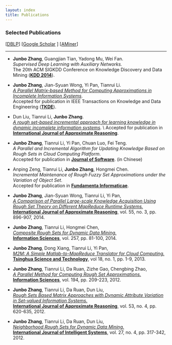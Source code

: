 ```yaml
---
layout: index
title: Publications
---
```


### Selected Publications
[[DBLP](http://www.informatik.uni-trier.de/~ley/pers/hd/z/Zhang:Junbo.html)] [[Google Scholar](http://scholar.google.com/citations?user=sQpMBqsAAAAJ&hl=en) ] [[AMiner](http://arnetminer.org/person/junbo-zhang-1557448.html)]
<!--[[Full Publications](/fullpublications)]-->

* * *

<!--#### Conference Papers-->

-	**Junbo Zhang**, Guangjian Tian, Yadong Mu, Wei Fan. \
	*Supervised Deep Learning with Auxiliary Networks.*\
	The 20th ACM SIGKDD Conference on Knowledge Discovery and Data Mining ([**KDD 2014**](http://www.kdd.org/kdd2014/)).
<!--http://dx.doi.org/10.1145/2623330.2623618-->
<!--
-   Chuan Luo, Tianrui Li, Hongmei Chen, **Junbo Zhang**. \
    *Dominance-based Rough Sets in Composite Ordered Information Systems*.\
    In: Proceedings of the Joint Conference of 13th China Conference on Rough Sets and Soft Computing, 7th China Conference on Web Intelligence, 7th China Conference on Granular Computing (**CRSSC-CWI-CGrC 2013**), Zhangzhou, China, 2013. (in Chinese) (**Outstanding Student Paper Award**)
-->

<!--#### Journals-->

-	**Junbo Zhang**, Jian-Syuan Wong, Yi Pan, Tianrui Li. \
	[*A Parallel Matrix-based Method for Computing Approximations in Incomplete Information Systems*](http://dx.doi.org/10.1109/TKDE.2014.2330821). \
	Accepted for publication in IEEE Transactions on Knowledge and Data Engineering ([**TKDE**](http://www.computer.org/portal/web/tkde)).

-   Dun Liu, Tianrui Li, **Junbo Zhang**. \
    [*A rough set-based incremental approach for learning knowledge in dynamic incomplete information systems*](http://dx.doi.org/10.1016/j.ijar.2014.05.009). \ Accepted for publication in [**International Journal of Approximate Reasoning**](http://www.journals.elsevier.com/international-journal-of-approximate-reasoning).

-  **Junbo Zhang**, Tianrui Li, Yi Pan, Chuan Luo, Fei Teng.\
   *A Parallel and Incremental Algorithm for Updating Knowledge Based on Rough Sets in Cloud Computing Platform*.\
    Accepted for publication in [**Journal of Software**](http://www.jos.org.cn/ch/index.aspx). (in Chinese)

-  Anping Zeng, Tianrui Li, **Junbo Zhang**, Hongmei Chen. \
    *Incremental Maintenance of Rough Fuzzy Set Approximations under the Variation of Object Set*.\
    Accepted for publication in [**Fundamenta Informaticae**](http://www.iospress.nl/journal/fundamenta-informaticae).

-   **Junbo Zhang**, Jian-Syuan Wong, Tianrui Li, Yi Pan,\
     [*A Comparison of Parallel Large-scale Knowledge Acquisition Using
    Rough Set Theory on Different MapReduce Runtime
    Systems.*](http://dx.doi.org/10.1016/j.ijar.2013.08.003)\
     [**International Journal of Approximate Reasoning**](http://www.journals.elsevier.com/international-journal-of-approximate-reasoning),
    vol. 55, no. 3, pp. 896-907, 2014.

-   **Junbo Zhang**, Tianrui Li, Hongmei Chen,\
     [*Composite Rough Sets for Dynamic Data
    Mining.*](http://dx.doi.org/10.1016/j.ins.2013.08.016)\
     [**Information Sciences**](http://www.journals.elsevier.com/information-sciences),
    vol. 257, pp. 81-100, 2014.

-   **Junbo Zhang**, Dong Xiang, Tianrui Li, Yi Pan,\
     [*M2M: A Simple Matlab-to-MapReduce Translator for Cloud
    Computing.*](http://ieeexplore.ieee.org/xpl/articleDetails.jsp?tp=&arnumber=6449402&contentType=Journals+%26+Magazines&queryText%3DM2M%3A+A+simple+Matlab-to-MapReduce+translator+for+Cloud+Computing)\
     [**Tsinghua Science and
    Technology**](http://qhxb.lib.tsinghua.edu.cn/english/), vol 18, no.
    1, pp. 1-9, 2013.

<!--
-   Yi Pan, **Junbo Zhang**,\
     [*Parallel Programming on Cloud Computing Platforms: Challenges and
    Solutions.*](http://www.ftrai.org/xe/index.php?mid=joc_published&category=37964&search_keyword=section&search_target=title&document_srl=38459)\
     [**KITCS/FTRA Journal of Convergence**](http://www.ftrai.org/joc/),
    vol. 3, no. 4, pp. 23-28,2012.
-->

-   **Junbo Zhang**, Tianrui Li, Da Ruan, Zizhe Gao, Chengbing Zhao,\
     [*A Parallel Method for Computing Rough Set
    Approximations.*](http://dx.doi.org/10.1016/j.ins.2011.12.036)\
     [**Information
    Sciences**](http://www.journals.elsevier.com/information-sciences),
    vol. 194, pp. 209-223, 2012.

-   **Junbo Zhang**, Tianrui Li, Da Ruan, Dun Liu,\
     [*Rough Sets Based Matrix Approaches with Dynamic Attribute
    Variation in Set-valued Information
    Systems.*](http://dx.doi.org/10.1016/j.ijar.2012.01.001)\
     [**International Journal of Approximate
    Reasoning**](http://www.journals.elsevier.com/international-journal-of-approximate-reasoning),
    vol. 53, no. 4, pp. 620-635, 2012.

-   **Junbo Zhang**, Tianrui Li, Da Ruan, Dun Liu,\
     [*Neighborhood Rough Sets for Dynamic Data
    Mining.*](http://dx.doi.org/10.1002/int.21523)\
     [**International Journal of Intelligent
    Systems**](http://onlinelibrary.wiley.com/journal/10.1002/[ISSN]1098-111X),
    vol. 27, no. 4, pp. 317-342, 2012.
